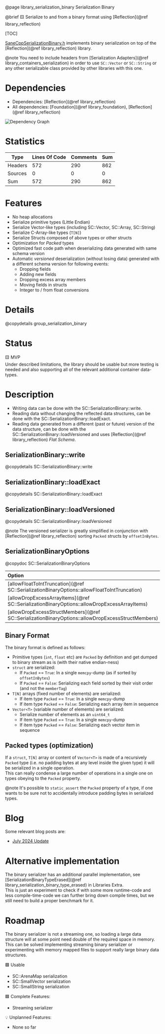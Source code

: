 @page library_serialization_binary Serialization Binary

@brief 🟨 Serialize to and from a binary format using [Reflection](@ref library_reflection)

[TOC]

[SaneCppSerializationBinary.h](https://github.com/Pagghiu/SaneCppLibraries/releases/latest/download/SaneCppSerializationBinary.h) implements binary serialization on top of the [Reflection](@ref library_reflection) library.

@note You need to include headers from [Serialization Adapters](@ref library_containers_serialization) in order to use `SC::Vector` or `SC::String` or any other serializable class provided by other libraries with this one.

# Dependencies
- Dependencies: [Reflection](@ref library_reflection)
- All dependencies: [Foundation](@ref library_foundation), [Reflection](@ref library_reflection)

![Dependency Graph](SerializationBinary.svg)

# Statistics
| Type      | Lines Of Code | Comments  | Sum   |
|-----------|---------------|-----------|-------|
| Headers   | 572			| 290		| 862	|
| Sources   | 0			| 0		| 0	|
| Sum       | 572			| 290		| 862	|

# Features
- No heap allocations
- Serialize primitive types (Little Endian)
- Serialize Vector-like types (including SC::Vector, SC::Array, SC::String)
- Serialize C-Array-like types (`T[N]`)
- Serialize Structs composed of above types or other structs
- Optimization for _Packed_ types
- Optimized fast code path when deserializing data generated with same schema version
- Automatic *versioned* deserialization (without losing data) generated with a different schema version for following events:
    - Dropping fields
    - Adding new fields
    - Dropping excess array members
    - Moving fields in structs
    - Integer to / from float conversions

# Details

@copydetails group_serialization_binary

# Status

🟨 MVP  
Under described limitations, the library should be usable but more testing is needed and also supporting all of the relevant additional container data-types.

# Description

- Writing data can be done with the SC::SerializationBinary::write.
- Reading data without changing the reflected data structures, can be done with the SC::SerializationBinary::loadExact.
- Reading data generated from a different (past or future) version of the data structure, can be done with the SC::SerializationBinary::loadVersioned and uses [Reflection](@ref library_reflection) *Flat Schema*.

## SerializationBinary::write
@copydetails SC::SerializationBinary::write

## SerializationBinary::loadExact
@copydetails SC::SerializationBinary::loadExact

## SerializationBinary::loadVersioned
@copydetails SC::SerializationBinary::loadVersioned

@note The versioned serializer is greatly simplified in conjunction with [Reflection](@ref library_reflection) sorting `Packed` structs by `offsetInBytes`.

## SerializationBinaryOptions
@copydoc SC::SerializationBinaryOptions

| Option                                                                                            | Description                                                               |
|:--------------------------------------------------------------------------------------------------|:--------------------------------------------------------------------------|
| [allowFloatToIntTruncation](@ref SC::SerializationBinaryOptions::allowFloatToIntTruncation)       | @copybrief SC::SerializationBinaryOptions::allowFloatToIntTruncation      |
| [allowDropExcessArrayItems](@ref SC::SerializationBinaryOptions::allowDropExcessArrayItems)       | @copybrief SC::SerializationBinaryOptions::allowDropExcessArrayItems      |
| [allowDropExcessStructMembers](@ref SC::SerializationBinaryOptions::allowDropExcessStructMembers) | @copybrief SC::SerializationBinaryOptions::allowDropExcessStructMembers   |

## Binary Format
The binary format is defined as follows:

- Primitive types (`int`, `float` etc) are `Packed` by definition and get dumped to binary stream as is (with their native endian-ness)
- `struct` are serialized:
    - If `Packed` == `True`: In a single `memcpy`-dump (as if sorted by `offsetInBytes`)
    - If `Packed` == `False`: Serializing each field sorted by their visit order (and not the `memberTag`)
- `T[N]` arrays (fixed number of elements) are serialized:
    - If item type `Packed` == `True`: In a single `memcpy`-dump
    - If item type `Packed` == `False`: Serializing each array item in sequence
- `Vector<T>` (variable number of elements) are serialized:
    - Serialize number of elements as an `uint64_t`
    - If item type `Packed` == `True`: In a single `memcpy`-dump
    - If item type `Packed` == `False`: Serializing each vector item in sequence

## Packed types (optimization)
If a `struct`, `T[N]` array or content of `Vector<T>` is made of a recursively `Packed` type (i.e. no padding bytes at any level inside the given type) it will be serialized in a single operation.  
This can really condense a large number of operations in a single one on types obeying to the `Packed` property.

@note It's possible to `static_assert` the `Packed` property of a type, if one wants to be sure not to accidentally introduce padding bytes in serialized types.

# Blog

Some relevant blog posts are:

- [July 2024 Update](https://pagghiu.github.io/site/blog/2024-07-31-SaneCppLibrariesUpdate.html)

# Alternative implementation
The binary serializer has an additional parallel implementation, see [SerializationBinaryTypeErased](@ref library_serialization_binary_type_erased) in Libraries Extra.  
This is just an experiment to check if with some more runtime-code and less compile-time-code we can further bring down compile times, but we still need to build a proper benchmark for it.

# Roadmap
The binary serializer is not a streaming one, so loading a large data structure will at some point need double of the required space in memory.  
This can be solved implementing streaming binary serializer or experimenting with memory mapped files to support really large binary data structures.

🟩 Usable  
- SC::ArenaMap serialization
- SC::SmallVector serialization
- SC::SmallString serialization

🟦 Complete Features:
- Streaming serializer

💡 Unplanned Features:
- None so far
